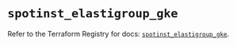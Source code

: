 # `spotinst_elastigroup_gke`

Refer to the Terraform Registry for docs: [`spotinst_elastigroup_gke`](https://registry.terraform.io/providers/spotinst/spotinst/1.186.0/docs/resources/elastigroup_gke).
